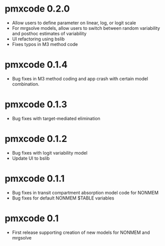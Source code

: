 # pmxcode 0.2.0

* Allow users to define parameter on linear, log, or logit scale
* For mrgsolve models, allow users to switch between random variability and posthoc estimates of variability
* UI refactoring using bslib
* Fixes typos in M3 method code

# pmxcode 0.1.4

* Bug fixes in M3 method coding and app crash with certain model combination.

# pmxcode 0.1.3

* Bug fixes with target-mediated elimination

# pmxcode 0.1.2

* Bug fixes with logit variability model
* Update UI to bslib

# pmxcode 0.1.1

* Bug fixes in transit compartment absorption model code for NONMEM
* Bug fixes for default NONMEM $TABLE variables

# pmxcode 0.1

* First release supporting creation of new models for NONMEM and mrgsolve
